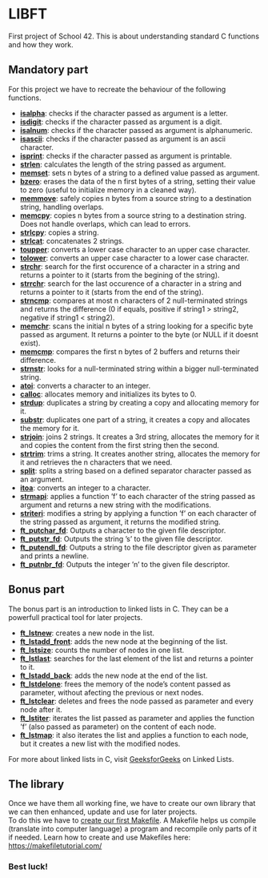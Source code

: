 # LIBFT
First project of School 42. This is about understanding standard C functions and how they work.

## Mandatory part
For this project we have to recreate the behaviour of the following functions.
- **[isalpha](ft_isalpha.c)**: checks if the character passed as argument is a letter.
- **[isdigit](ft_isdigit.c)**: checks if the character passed as argument is a digit.
- **[isalnum](ft_isalnum.c)**: checks if the character passed as argument is alphanumeric.
- **[isascii](ft_isascii.c)**: checks if the character passed as argument is an ascii character.
- **[isprint](ft_isprint.c)**: checks if the character passed as argument is printable.
- **[strlen](ft_strlen.c)**: calculates the length of the string passed as argument.
- **[memset](ft_memset.c)**: sets n bytes of a string to a defined value passed as argument.
- **[bzero](ft_bzero.c)**: erases the data of the n first bytes of a string, setting their value to zero (useful to initialize memory in a cleaned way).
- **[memmove](ft_memmove.c)**: safely copies n bytes from a source string to a destination string, handling overlaps.
- **[memcpy](ft_memcpy.c)**: copies n bytes from a source string to a destination string. Does not handle overlaps, which can lead to errors.
- **[strlcpy](ft_strlcpy.c)**: copies a string.
- **[strlcat](ft_strlcat.c)**: concatenates 2 strings.
- **[toupper](ft_toupper.c)**: converts a lower case character to an upper case character.
- **[tolower](ft_tolower.c)**:  converts an upper case character to a lower case character.
- **[strchr](ft_strchr.c)**: search for the first occurence of a character in a string and returns a pointer to it (starts from the begining of the string).
- **[strrchr](ft_strrchr.c)**: search for the last occurence of a character in a string and returns a pointer to it (starts from the end of the string).
- **[strncmp](ft_strncmp.c)**: compares at most n characters of 2 null-terminated strings and returns the difference (0 if equals, positive if string1 > string2, negative if string1 < string2).
- **[memchr](ft_memchr.c)**: scans the initial n bytes of a string looking for a specific byte passed as argument. It returns a pointer to the byte (or NULL if it doesnt exist).
- **[memcmp](ft_memcmp.c)**: compares the first n bytes of 2 buffers and returns their difference.
- **[strnstr](ft_strnstr.c)**: looks for a null-terminated string within a bigger null-terminated string.
- **[atoi](ft_atoi.c)**: converts a character to an integer.
- **[calloc](ft_calloc.c)**: allocates memory and initializes its bytes to 0.
- **[strdup](ft_strdup.c)**: duplicates a string by creating a copy and allocating memory for it.
- **[substr](ft_substr.c)**: duplicates one part of a string, it creates a copy and allocates the memory for it.
- **[strjoin](ft_strjoin.c)**: joins 2 strings. It creates a 3rd string, allocates the memory for it and copies the content from the first string then the second.
- **[strtrim](ft_strtrim.c)**: trims a string. It creates another string, allocates the memory for it and retrieves the n characters that we need.
- **[split](ft_split.c)**: splits a string based on a defined separator character passed as an argument.
- **[itoa](ft_itoa.c)**: converts an integer to a character.
- **[strmapi](ft_strmapi.c)**: applies a function ’f’ to each character of the string passed as argument and returns a new string with the modifications.
- **[striteri](ft_striteri.c)**: modifies a string by applying a function ’f’ on each character of the string passed as argument, it returns the modified string.
- **[ft_putchar_fd](ft_putchar_fd.c)**: Outputs a character to the given file descriptor.
- **[ft_putstr_fd](ft_putstr_fd.c)**: Outputs the string ’s’ to the given file descriptor.
- **[ft_putendl_fd](ft_putendl_fd.c)**: Outputs a string to the file descriptor given as parameter and  prints a newline.
- **[ft_putnbr_fd](ft_putnbr_fd.c)**: Outputs the integer ’n’ to the given file descriptor.

## Bonus part
The bonus part is an introduction to linked lists in C. They can be a powerfull practical tool for later projects.
- **[ft_lstnew](ft_lstnew.c)**: creates a new node in the list.
- **[ft_lstadd_front](ft_lstadd_front.c)**: adds the new node at the beginning of the list.
- **[ft_lstsize](ft_lstsize.c)**: counts the number of nodes in one list.
- **[ft_lstlast](ft_lstlast.c)**: searches for the last element of the list and returns a pointer to it.
- **[ft_lstadd_back](ft_lstadd_back.c)**: adds the new node at the end of the list.
- **[ft_lstdelone](ft_lstdelone.c)**: frees the memory of the node’s content passed as parameter, without afecting the previous or next nodes.
- **[ft_lstclear](ft_lstclear.c)**: deletes and frees the node passed as parameter and every node after it.
- **[ft_lstiter](ft_lstiter.c)**: iterates the list passed as parameter and applies the function ’f’ (also passed as parameter) on the content of each node.
- **[ft_lstmap](ft_lstmap.c)**: it also iterates the list and applies a function to each node, but it creates a new list with the modified nodes.

For more about linked lists in C, visit [GeeksforGeeks]([url](https://www.geeksforgeeks.org/what-is-linked-list/)) on Linked Lists.

## The library
Once we have them all working fine, we have to create our own library that we can then enhanced, update and use for later projects.  
To do this we have to [create our first Makefile](Makefile). A Makefile helps us compile (translate into computer language) a program and recompile only parts of it if needed.
Learn how to create and use Makefiles here: https://makefiletutorial.com/

### Best luck! 
